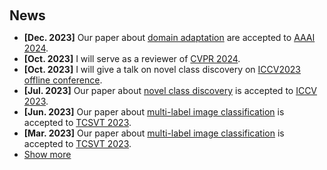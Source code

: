 <h1 id="news"></h1>

<h2 style="margin: 60px 0px 10px;">News</h2>

<ul>
<li><strong>[Dec. 2023]</strong> Our paper about <a href="https://arxiv.org/pdf/2312.10165">domain adaptation</a> are accepted to <a href="https://aaai.org/aaai-conference/">AAAI 2024</a>.</li>
<li><strong>[Oct. 2023]</strong> I will serve as a reviewer of <a href="https://cvpr.thecvf.com/">CVPR 2024</a>.</li>
<li><strong>[Oct. 2023]</strong> I will give a talk on novel class discovery on <a href="https://openaccess.thecvf.com/ICCV2023">ICCV2023 offline conference</a>.</li>
<li><strong>[Jul. 2023]</strong> Our paper about <a href="https://openaccess.thecvf.com/content/ICCV2023/papers/Wu_MetaGCD_Learning_to_Continually_Learn_in_Generalized_Category_Discovery_ICCV_2023_paper.pdf">novel class discovery</a> is accepted to <a href="https://openaccess.thecvf.com/ICCV2023">ICCV 2023</a>.</li>
<li><strong>[Jun. 2023]</strong> Our paper about <a href="https://ieeexplore.ieee.org/iel7/76/4358651/10158710.pdf">multi-label image classification</a> is accepted to <a href="https://ieeexplore.ieee.org/xpl/RecentIssue.jsp?punumber=76">TCSVT 2023</a>.</li>
<li><strong>[Mar. 2023]</strong> Our paper about <a href="https://ieeexplore.ieee.org/iel7/76/4358651/10106016.pdf">multi-label image classification</a> is accepted to <a href="https://ieeexplore.ieee.org/xpl/RecentIssue.jsp?punumber=76">TCSVT 2023</a>.</li>


  
<li> <a href="javascript:toggle_vis('newsmore')">Show more</a> </li>
<div id="newsmore" style="display:none"> 
  <li><strong>[Dec. 2022]</strong> Our paper about <a href="https://ojs.aaai.org/index.php/AAAI/article/download/26238/26010">zero-shot learning</a> is accepted to <a href="https://aaai.org/conference/aaai/aaai-22/">AAAI 2022</a>.</li>
  <li><strong>[Apr. 2022]</strong> Our paper about <a href="https://www.ijcai.org/proceedings/2021/0163.pdf">multi-label image classification</a> is accepted to <a href="https://ijcai-21.org">IJCAI 2021</a>.</li>
  
</div>

</ul>
